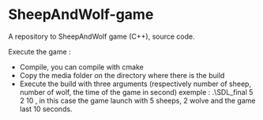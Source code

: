 # SheepAndWolf-game
A repository to SheepAndWolf game (C++), source code.

Execute the game :
- Compile, you can compile with cmake
- Copy the media folder on the directory where there is the build
- Execute the build with three arguments (respectively number of sheep, number of wolf, the time of the game in second) exemple : .\SDL_final 5 2 10 , in this case the game launch   with 5 sheeps, 2 wolve and the game last 10 seconds.
